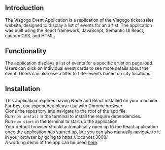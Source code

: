 ## Introduction

The Viagogo Event Application is a replication of the Viagogo ticket sales website, designed to display a list of events for an artist. The application was built using the React framework, JavaScript, Semantic UI React, custom CSS, and HTML.

## Functionality

The application displays a list of events for a specific artist on page load. Users can click on individual event cards to see more details about the event. Users can also use a filter to filter events based on city locations.

## Installation

This application requires having Node and React installed on your machine. For best use experience please use with Chrome browser.\
Clone the repository and navigate to the root of the app file.\
Run `npm install` in the terminal to install the require dependencies.\
Run `npm start` in the terminal to start up the application.\
Your default browser should automatically open up to the React application once the application has started up,
but you can also manually navigate to it in your browser by going to https://locahost:3000/ \
A working demo of the app can be used [here](https://dren39.github.io/react-eventslist-app/).
